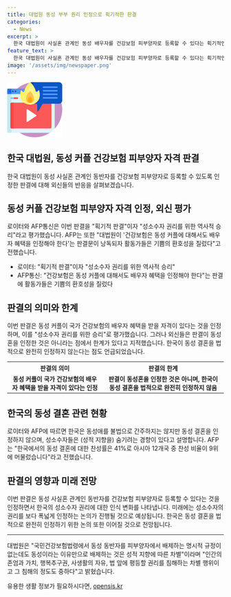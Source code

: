 ```yaml
---
title: 대법원 동성 부부 권리 인정으로 획기적한 판결
categories:
  - News
excerpt: >
  한국 대법원이 사실혼 관계인 동성 배우자를 건강보험 피부양자로 등록할 수 있다는 획기적인 판결을 내렸습니다. 외신들은 이를 성소수자 권리를 위한 역사적 승리로 평가했으며, 활동가들의 기쁨의 환호성이 소개되었습니다. 그러나 판결은 동성혼을 인정한 것은 아니며, 성소수자의 결혼평등에는 한계가 있다는 지적도 나왔습니다. 한국에서는 동성 결혼을 법적으로 인정하지 않지만, 이번 판결은 성소수자 권리에 대한 긍정적인 움직임으로 평가받고 있습니다.
feature_text: >
  한국 대법원이 사실혼 관계인 동성 배우자를 건강보험 피부양자로 등록할 수 있다는 획기적인 판결을 내렸습니다. 외신들은 이를 성소수자 권리를 위한 역사적 승리로 평가했으며, 활동가들의 기쁨의 환호성이 소개되었습니다. 그러나 판결은 동성혼을 인정한 것은 아니며, 성소수자의 결혼평등에는 한계가 있다는 지적도 나왔습니다. 한국에서는 동성 결혼을 법적으로 인정하지 않지만, 이번 판결은 성소수자 권리에 대한 긍정적인 움직임으로 평가받고 있습니다.
image: '/assets/img/newspaper.png'
---
```


<p><img src="/assets/img/news.png" alt="rentncar 속보" /></p>

<h2 data-ke-size="size26">한국 대법원, 동성 커플 건강보험 피부양자 자격 판결</h2>

<p data-ke-size="size16">한국 대법원이 동성 사실혼 관계인 동반자를 건강보험 피부양자로 등록할 수 있도록 인정한 판결에 대해 외신들의 반응을 살펴보겠습니다.</p>

<h2 data-ke-size="size24">동성 커플 건강보험 피부양자 자격 인정, 외신 평가</h2>

<p data-ke-size="size16">로이터와 AFP통신은 이번 판결을 "획기적 판결"이자 "성소수자 권리를 위한 역사적 승리"라고 평가했습니다. AFP는 또한 "대법원이 '건강보험은 동성 커플에 대해서도 배우자 혜택을 인정해야 한다'는 판결문이 낭독되자 활동가들은 기쁨의 환호성을 질렀다"고 전했습니다.</p>

<ul>
    <li>로이터: "획기적 판결"이자 "성소수자 권리를 위한 역사적 승리"</li>
    <li>AFP통신: "건강보험은 동성 커플에 대해서도 배우자 혜택을 인정해야 한다"는 판결에 활동가들은 기쁨의 환호성을 질렀다</li>
</ul>

<h2 data-ke-size="size24">판결의 의미와 한계</h2>

<p data-ke-size="size16">이번 판결은 동성 커플이 국가 건강보험의 배우자 혜택을 받을 자격이 있다는 것을 인정하며, 이를 "성소수자 권리를 위한 승리"로 평가했습니다. 그러나 외신들은 판결이 동성혼을 인정한 것은 아니라는 점에서 한계가 있다고 지적했습니다. 한국이 동성 결혼을 법적으로 완전히 인정하지 않는다는 점도 언급되었습니다.</p>

<table>
    <tr>
        <th>판결의 의미</th>
        <th>판결의 한계</th>
    </tr>
    <tr>
        <td style="text-align: center; height: 17px;"><b>동성 커플이 국가 건강보험의 배우자 혜택을 받을 자격이 있다는 인정</b></td>
        <td style="text-align: center; height: 17px;"><b>판결이 동성혼을 인정한 것은 아니며, 한국이 동성 결혼을 법적으로 완전히 인정하지 않음</b></td>
    </tr>
</table>

<h2 data-ke-size="size24">한국의 동성 결혼 관련 현황</h2>

<p data-ke-size="size16">로이터와 AFP에 따르면 한국은 동성애를 불법으로 간주하지는 않지만 동성 결혼을 인정하지 않으며, 성소수자들은 (성적 지향을) 숨기려는 경향이 있다고 설명합니다. AFP는 "한국에서의 동성 결혼에 대한 찬성률은 41%로 아시아 12개국 중 찬성 비율이 9위에 머물렀습니다"라고 전했습니다.</p>

<h2 data-ke-size="size24">판결의 영향과 미래 전망</h2>

<p data-ke-size="size16">이번 판결은 동성 사실혼 관계인 동반자를 건강보험 피부양자로 등록할 수 있다는 것을 인정하면서 한국의 성소수자 권리에 대한 인식 변화를 나타냅니다. 미래에는 성소수자의 권리를 보다 폭넓게 인정하는 논의가 진행될 것으로 예상됩니다. 한국은 동성 결혼을 법적으로 완전히 인정하기 위한 논의 또한 이어질 것으로 전망됩니다.</p>

<hr>

<p data-ke-size="size16">대법원은 "국민건강보험법령에서 동성 동반자를 피부양자에서 배제하는 명시적 규정이 없는데도 동성이라는 이유만으로 배제하는 것은 성적 지향에 따른 차별"이라며 "인간의 존엄과 가치, 행복추구권, 사생활의 자유, 법 앞에 평등할 권리를 침해하는 차별 행위이고 그 침해의 정도도 중하다"고 밝혔습니다.</p>
유용한 생활 정보가 필요하시다면, <a href="https://opensis.kr" rel="dofollow">opensis.kr</a>


